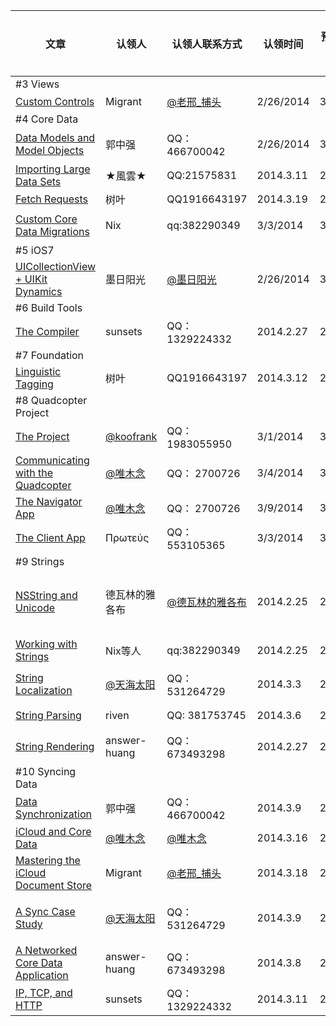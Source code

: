 文章|认领人  |   认领人联系方式|认领时间|预计完成时间|是否完成|校对人|校对人联系方式|校对完成时间|已发布
---|-------|---------------|-------|-------|-------|-------|-------|-------|-------|
\#3 Views |
[Custom Controls](http://www.objc.io/issue-3/custom-controls.html)  | Migrant| [@老邢_捕头 ](http://weibo.com/u/2168385817?from=profile&wvr=5&loc=infdomain)    | 2/26/2014| 3/14/2014 | 是|jiahan|546662815|2013.3.15|是|
\#4 Core Data|
[Data Models and Model Objects](http://www.objc.io/issue-4/core-data-models-and-model-objects.html)|郭中强|QQ：466700042|2/26/2014|3/5/2014|是|方一雄|QQ：362862602|2014.3.9|是|
[Importing Large Data Sets](http://www.objc.io/issue-4/importing-large-data-sets-into-core-data.html)|★風雲★|QQ:21575831|2014.3.11|2014.3.17|是
[Fetch Requests](http://www.objc.io/issue-4/core-data-fetch-requests.html)|树叶|QQ1916643197|2014.3.19|2014.4.15
[Custom Core Data Migrations](http://www.objc.io/issue-4/core-data-migration.html)|Nix|qq:382290349|3/3/2014|3/8/2014|是|方一雄|QQ：362862602|2014.3.11|是
\#5 iOS7|
[UICollectionView + UIKit Dynamics](http://www.objc.io/issue-5/collection-views-and-uidynamics.html)|墨日阳光|[@墨日阳光](http://weibo.com/54allen)|2/26/2014|3/7/2014|是|破土|QQ：546662815|3/9/2014|是
\#6 Build Tools|
[The Compiler](http://www.objc.io/issue-6/compiler.html)|sunsets|QQ：1329224332|2014.2.27|2014.3.10|是|
\#7 Foundation|
[Linguistic Tagging](http://www.objc.io/issue-7/linguistic-tagging.html)|树叶|QQ1916643197|2014.3.12|2014.3.31|是
\#8 Quadcopter Project|
[The Project](http://www.objc.io/issue-8/the-quadcopter-project.html)|[@koofrank](http://weibo.com/phpmaple)|QQ：1983055950|3/1/2014|3/8/2014|是|
[Communicating with the Quadcopter](http://www.objc.io/issue-8/communicating-with-the-quadcopter.html)|[@唯木念](http://weibo.com/u/1709283185)|QQ： 2700726|3/4/2014|3/8/2014|是|
[The Navigator App](http://www.objc.io/issue-8/the-quadcopter-navigator-app.html)|[@唯木念](http://weibo.com/u/1709283185)|QQ： 2700726|3/9/2014|3/13/2014|是|麟|QQ511070526|
[The Client App](http://www.objc.io/issue-8/the-quadcopter-client-app.html)|Πρωτεύς|QQ：553105365|3/3/2014|3/10/2014|是|
\#9 Strings|
[NSString and Unicode](http://www.objc.io/issue-9/unicode.html)|德瓦林的雅各布|[@德瓦林的雅各布](http://weibo.com/cbbcd)|2014.2.25|2014.3.7|是|德瓦林的雅各布|[@德瓦林的雅各布](http://weibo.com/cbbcd)|2014.3.8|是|
[Working with Strings](http://www.objc.io/issue-9/working-classwith-strings.html)|Nix等人|qq:382290349|2014.2.25|2014.3.3|是|喵一哈|QQ645625846|2014.3.4|是|
[String Localization](http://www.objc.io/issue-9/string-localization.html)|[@天海太阳](http://weibo.com/ycflame)|QQ： 531264729|2014.3.3|2014.3.9|是|方一雄|QQ：362862602|2014.3.16|是
[String Parsing](http://www.objc.io/issue-9/string-parsing.html)|riven|QQ: 381753745|2014.3.6|2014.3.9|是|riven	|QQ: 381753745|2014.3.9|是
[String Rendering](http://www.objc.io/issue-9/string-rendering.html)|answer-huang|QQ：673493298|2014.2.27|2014.2.28|是|方一雄|QQ：362862602|2014.3.1|是|
\#10 Syncing Data|
[Data Synchronization](http://www.objc.io/issue-10/data-synchronization.html)|郭中强|QQ：466700042|2014.3.9|2014.3.16|是
[iCloud and Core Data](http://www.objc.io/issue-10/icloud-core-data.html)|[@唯木念](http://weibo.com/u/1709283185)|[@唯木念](http://weibo.com/u/1709283185)|2014.3.16|2014.3.20|
[Mastering the iCloud Document Store](http://www.objc.io/issue-10/icloud-document-store.html)|Migrant| [@老邢_捕头 ](http://weibo.com/u/2168385817?from=profile&wvr=5&loc=infdomain)    |2014.3.18| 2014.4.7
[A Sync Case Study](http://www.objc.io/issue-10/sync-case-study.html)|[@天海太阳](http://weibo.com/ycflame)|QQ：531264729|2014.3.9|2014.3.16|是|[@天海太阳](http://weibo.com/ycflame)|QQ：531264729
[A Networked Core Data Application](http://www.objc.io/issue-10/networked-core-data-application.html)|answer-huang|QQ：673493298|2014.3.8|2014.3.9|是|
[IP, TCP, and HTTP](http://www.objc.io/issue-10/ip-tcp-http.html)|sunsets|QQ：1329224332|2014.3.11|2014.3.21
